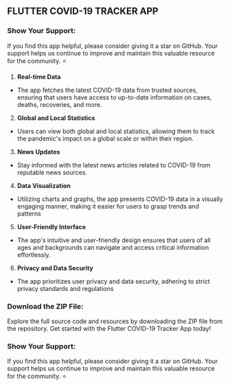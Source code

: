 ## FLUTTER COVID-19 TRACKER APP

  ### Show Your Support: 
 If you find this app helpful, please consider giving it a star on GitHub. Your support helps us continue to improve and maintain this valuable resource for the community. ⭐
 
1. **Real-time Data**
  - The app fetches the latest COVID-19 data from trusted sources, ensuring that users have access to up-to-date information on cases, deaths, recoveries, and more.
2. **Global and Local Statistics**
  - Users can view both global and local statistics, allowing them to track the pandemic's impact on a global scale or within their region.
3. **News Updates**
  - Stay informed with the latest news articles related to COVID-19 from reputable news sources.
4. **Data Visualization**
  - Utilizing charts and graphs, the app presents COVID-19 data in a visually engaging manner, making it easier for users to grasp trends and patterns
5. **User-Friendly Interface**
  - The app's intuitive and user-friendly design ensures that users of all ages and backgrounds can navigate and access critical information effortlessly. 
6. **Privacy and Data Security**
  - The app prioritizes user privacy and data security, adhering to strict privacy standards and regulations       

 ### Download the ZIP File:
 Explore the full source code and resources by downloading the ZIP file from the repository. Get started with the Flutter COVID-19 Tracker App today!

 ### Show Your Support: 
 If you find this app helpful, please consider giving it a star on GitHub. Your support helps us continue to improve and maintain this valuable resource for the community. ⭐

